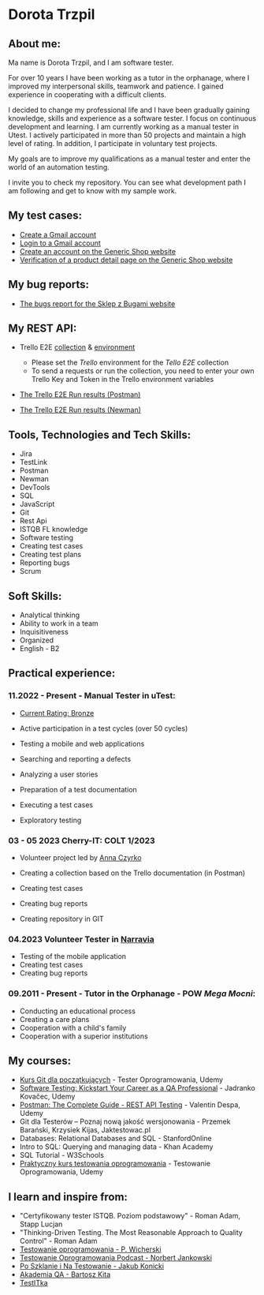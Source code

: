 # Dorota Trzpil 

## About me: 
Ma name is Dorota Trzpil, and I am software tester. 

For over 10 years I have been working as a tutor in the orphanage, where I improved my interpersonal skills,
 teamwork and patience. I gained experience in cooperating with a difficult clients. 

I decided to change my professional life and I have been gradually gaining knowledge, 
skills and experience as a software tester. I focus on continuous development and learning.
I am currently working as a manual tester in Utest. I actively participated in more than 50 projects and maintain a high level of rating. 
In addition, I participate in voluntary test projects.
 
My goals are to improve my qualifications as a manual tester and enter the world of an automation testing. 

I invite you to check my repository. You can see what development path I am following and get to know
with my sample work.



## My test cases:
* [Create a Gmail account](https://github.com/DorotaTrzpil/Portfolio/blob/main/TC/Gmail-CreateAccount-TC.ods) 
* [Login to a Gmail account](https://github.com/DorotaTrzpil/Portfolio/blob/main/TC/Gmail-LoginToAccount-TC.ods)
* [Create an account on the Generic Shop website](https://github.com/DorotaTrzpil/Portfolio/blob/main/TC/GS-Registration-TasteCaseReportInTestLink.pdf)
* [Verification of a product detail page on the Generic Shop website ](https://github.com/DorotaTrzpil/Portfolio/blob/main/TC/GS-PDP-TasteCaseReportInTestLink.pdf)


## My bug reports: 
* [The bugs report for the Sklep z Bugami website](https://github.com/DorotaTrzpil/Portfolio/blob/main/BugsReports/SklepZBugami%20-%20BugsReport.ods) 

## My REST API: 
* Trello E2E [collection](https://github.com/DorotaTrzpil/Portfolio/blob/main/TrelloApiPostman/TrelloE2E.postman_collection.json) & [environment](https://github.com/DorotaTrzpil/Portfolio/blob/main/TrelloApiPostman/Trello.postman_environment.json)
   - Please set the _Trello_ environment for the _Tello E2E_ collection
   - To send a requests or run the collection, 
  you need to enter your own Trello Key and Token in the Trello environment variables 

* [The Trello E2E Run results (Postman)](https://github.com/DorotaTrzpil/Portfolio/blob/main/TrelloApiPostman/TrelloE2E.RunResults.pdf)
* [The Trello E2E Run results (Newman)](https://github.com/DorotaTrzpil/Portfolio/blob/main/TrelloApiPostman/TrelloE2E.NewmanRun.png)




## Tools, Technologies and Tech Skills:
* Jira
* TestLink
* Postman
* Newman
* DevTools
* SQL
* JavaScript
* Git
* Rest Api
* ISTQB FL knowledge
* Software testing
* Creating test cases
* Creating test plans
* Reporting bugs
* Scrum

## Soft Skills: 
* Analytical thinking
* Ability to work in a team 
* Inquisitiveness
* Organized 
* English - B2

## Practical experience: 

### **11.2022 - Present -  Manual Tester in uTest:**


* [Current Rating: Bronze](https://github.com/DorotaTrzpil/Portfolio/blob/main/Certificates/UtestRating.png)

* Active participation in a test cycles (over 50 cycles)
* Testing a mobile and web applications

* Searching and reporting a defects
* Analyzing a user stories
* Preparation of a test documentation
* Executing a test cases
* Exploratory testing


### **03 - 05 2023 Cherry-IT: COLT 1/2023**
* Volunteer project led by [Anna Czyrko](https://www.linkedin.com/in/ania-czyrko-05933aa1/)


* Creating a collection based on the Trello documentation (in Postman)
* Creating test cases
* Creating bug reports
* Creating repository in GIT 

### **04.2023 Volunteer Tester in [Narravia](https://narravia.com/)**
* Testing of the mobile application 
* Creating test cases
* Creating bug reports


### **09.2011 - Present - Tutor in the Orphanage - POW _Mega Mocni_:**
* Conducting an educational process
* Creating a care plans
* Cooperation with a child's family
* Cooperation with a superior institutions

## My courses:
* [Kurs Git dla początkujących](https://github.com/DorotaTrzpil/Portfolio/blob/main/Certificates/Git%20dla%20poczatkujacych.pdf) - Tester Oprogramowania, Udemy 
* [Software Testing: Kickstart Your Career as a QA Professional](https://github.com/DorotaTrzpil/Portfolio/blob/main/Certificates/Software%20Testing.pdf) - Jadranko Kovačec, Udemy 
* [Postman: The Complete Guide - REST API Testing](https://github.com/DorotaTrzpil/Portfolio/blob/main/Certificates/Postman%20V.Despa.pdf)  - Valentin Despa, Udemy 
* Git dla Testerów – Poznaj nową jakość wersjonowania - Przemek Barański, Krzysiek Kijas, Jaktestowac.pl 
* Databases: Relational Databases and SQL - StanfordOnline
* Intro to SQL: Querying and managing data - Khan Academy 
* SQL Tutorial - W3Schools 
* [Praktyczny kurs testowania oprogramowania](https://github.com/DorotaTrzpil/Portfolio/blob/main/Certificates/Praktyczny%20Kurs%20Testowania.pdf) - Testowanie Oprogramowania, Udemy





##  I learn and inspire from: 
* "Certyfikowany tester ISTQB. Poziom podstawowy" - Roman Adam, Stapp Lucjan
* "Thinking-Driven Testing. The Most Reasonable Approach to Quality Control" - Roman Adam
* [Testowanie oprogramowania - P. Wicherski](https://pwicherski.gitbook.io/testowanie-oprogramowania/)
* [Testowanie Oprogramowania Podcast - Norbert Jankowski](https://podcasttestowanie.pl/author/admin/)
* [Po Szklanie i Na Testowanie - Jakub Konicki](https://poszklanieinatestowanie.pl/
)
* [Akademia QA - Bartosz Kita](https://www.youtube.com/@akademiaqa)
* [TestITka](https://www.youtube.com/@TestITka)










